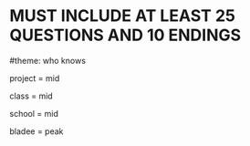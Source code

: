# MUST INCLUDE AT LEAST 25 QUESTIONS AND 10 ENDINGS
#theme: who knows

project = mid

class = mid

school = mid

bladee = peak
